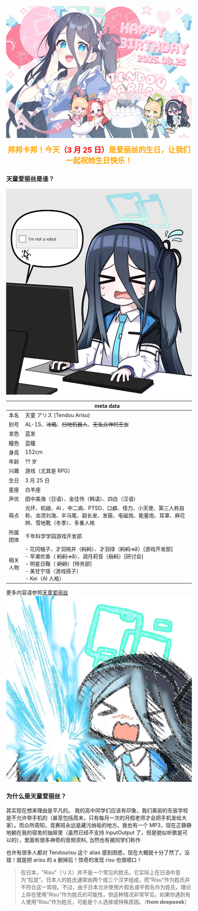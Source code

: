 ![image.png](https://raw.githubusercontent.com/Tendourisu/images/master/20250325162144151.png)

<div style="text-align: center; margin: 0 auto;">
    <big><big><b><span style="color:orange;">邦邦卡邦！今天<span style="color:red;">（3 月 25 日）</span>是爱丽丝的生日，让我们一起祝她生日快乐！</span></b></big></big>
</div>

### 天童爱丽丝是谁？

![image.png](https://raw.githubusercontent.com/Tendourisu/images/master/20250325163100455.png)

|      | **meta data**                                                                                                                             |
| ---- | ----------------------------------------------------------------------------------------------------------------------------------------- |
| 本名   | 天童 アリス (Tendou Arisu)                                                                                                                     |
| 别号   | AL-1S、~~冰箱~~、~~扫地机器人~~、~~无名众神的王女~~                                                                                                        |
| 发色   | 蓝发                                                                                                                                        |
| 瞳色   | 蓝瞳                                                                                                                                        |
| 身高   | 152cm                                                                                                                                     |
| 年龄   | ?? 岁                                                                                                                                      |
| 兴趣   | 游戏（尤其是 RPG）                                                                                                                               |
| 生日   | 3 月 25 日                                                                                                                                  |
| 星座   | 白羊座                                                                                                                                       |
| 声优   | 田中美海（日语）、金佳怜（韩语）、四白（汉语）                                                                                                                   |
| 萌点   | 光环、机娘、AI 、中二病、PTSD、口癖、怪力、小天使、第三人称自称、龙须刘海、半马尾、超长发、发箍、电磁炮、能量炮、耳罩、麻花辫、雪地靴（冬季）、多重人格                                                           |
| 所属团体 | 千年科学学园游戏开发部                                                                                                                               |
| 相关人物 | - 花冈柚子、才羽桃井（~~妈妈~~）、才羽绿（~~妈妈 x2~~）[游戏开发部]<br>- 早濑优香（ ~~妈妈 x3~~）、调月莉音（~~后妈~~）[研讨会]<br>- 明星日鞠（ ~~奶奶~~）[特务部]<br>- 美甘宁瑶（游戏搭子）<br>- Kei（AI 人格） |
更多内容请参照[天童爱丽丝](https://zh.moegirl.org.cn/zh-hans/%E5%A4%A9%E7%AB%A5%E7%88%B1%E4%B8%BD%E4%B8%9D)
![image.png](https://raw.githubusercontent.com/Tendourisu/images/master/20250325165410319.png)

### 为什么是天童爱丽丝？
其实现在想来理由是平凡的。
我的高中同学们应该有印象，我们美丽的东辰学校是不允许带手机的（甚至包括周末，只有每月一次的月假老师才会把手机发给大家）。而众所周知，竞赛班永远是藏污纳垢的地方。我也有一个 MP3，现在正静静地躺在我的宿舍的抽屉里（虽然已经不支持 InputOutput 了，但是貌似听歌是可以的），里面有很多神奇的音频资料, 当然也有被同学们称作

也许有很多人都对 Tendourisu 这个 alias 感到困惑，现在大概就十分了然了。没错！就是把 arisu 的 a 删掉后！惊奇的发现 risu 也很顺口！
> 在日本，"Risu"（リス）并不是一个常见的姓氏。它实际上在日语中意为“松鼠”。日本人的姓氏通常由两个或三个汉字组成，而“Risu”作为姓氏并不符合这一常规。不过，由于日本允许使用片假名或平假名作为姓氏，理论上存在使用“Risu”作为姓氏的可能性，但这种情况非常罕见。如果你遇到有人使用“Risu”作为姓氏，可能是个人选择或特殊原因。（**from deepseek**）

